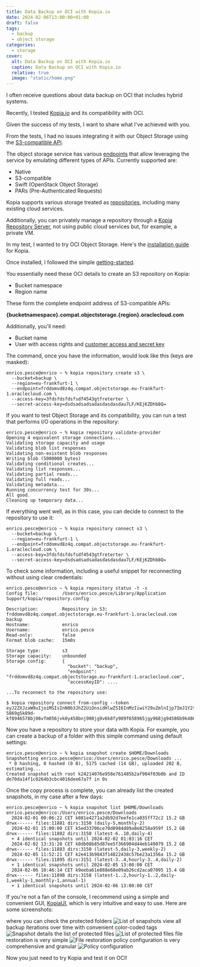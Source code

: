 ```yaml
---
title: Data Backup on OCI with Kopia.io
date: 2024-02-06T13:00:00+01:00
draft: false
tags:
  - backup
  - object storage
categories:
  - storage
cover:
  alt: Data Backup on OCI with Kopia.io
  caption: Data Backup on OCI with Kopia.io
  relative: true
  image: "static/home.png"
---
```


I often receive questions about data backup on OCI that includes hybrid systems. 

Recently, I tested [Kopia.io](kopia.io) and its compatibility with OCI.

Given the success of my tests, I want to share what I've achieved with you.

From the tests, I had no issues integrating it with our Object Storage using the [S3-compatible API](https://docs.oracle.com/en-us/iaas/Content/Object/Tasks/s3compatibleapi.htm).

The object storage service has various [endpoints](https://docs.oracle.com/en-us/iaas/Content/Object/Concepts/dedicatedendpoints.htm) that allow leveraging the service by emulating different types of APIs. Currently supported are:

- Native
- S3-compatible
- Swift (OpenStack Object Storage)
- PARs (Pre-Authenticated Requests)

Kopia supports various storage treated as [repositories](https://kopia.io/docs/repositories/), including many existing cloud services. 

Additionally, you can privately manage a repository through a [Kopia Repository Server](https://kopia.io/docs/repository-server/), not using public cloud services but, for example, a private VM.

In my test, I wanted to try OCI Object Storage. Here's the [installation guide](https://kopia.io/docs/installation/) for Kopia.

Once installed, I followed the simple [getting-started](https://kopia.io/docs/getting-started/).

You essentially need these OCI details to create an S3 repository on Kopia:

- Bucket namespace
- Region name

These form the complete endpoint address of S3-compatible APIs:

**{bucketnamespace}.compat.objectstorage.{region}.oraclecloud.com**

Additionally, you'll need:

- Bucket name
- User with access rights and [customer access and secret key](https://docs.oracle.com/en-us/iaas/Content/Identity/Tasks/managingcredentials.htm#Working2)

The command, once you have the information, would look like this (keys are masked):

```console
enrico.pesce@enrico ~ % kopia repository create s3 \
  --bucket=backup \
  --region=eu-frankfurt-1 \
  --endpoint=frddomvd8z4q.compat.objectstorage.eu-frankfurt-1.oraclecloud.com \
  --access-key=3fdsfdsfdsfsdf4543gtfreterter \
  --secret-access-key=dsdsadsadsadasdasdasdau7LF/KEjKZDhb8Q=
```

If you want to test Object Storage and its compatibility, you can run a test that performs I/O operations in the repository:

```console
enrico.pesce@enrico ~ % kopia repository validate-provider
Opening 4 equivalent storage connections...
Validating storage capacity and usage
Validating blob list responses
Validating non-existent blob responses
Writing blob (5000000 bytes)
Validating conditional creates...
Validating list responses...
Validating partial reads...
Validating full reads...
Validating metadata...
Running concurrency test for 30s...
All good.
Cleaning up temporary data...
```

If everything went well, as in this case, you can decide to connect to the repository to use it:

```console
enrico.pesce@enrico ~ % kopia repository connect s3 \
  --bucket=backup \
  --region=eu-frankfurt-1 \
  --endpoint=frddomvd8z4q.compat.objectstorage.eu-frankfurt-1.oraclecloud.com \
  --access-key=3fdsfdsfdsfsdf4543gtfreterter \
  --secret-access-key=dsdsadsadsadasdasdasdau7LF/KEjKZDhb8Q=
```

To check some information, including a useful snippet for reconnecting without using clear credentials:

```console
enrico.pesce@enrico ~ % kopia repository status -t -s
Config file:         /Users/enrico.pesce/Library/Application Support/kopia/repository.config

Description:         Repository in S3: frddomvd8z4q.compat.objectstorage.eu-frankfurt-1.oraclecloud.com backup
Hostname:            enrico
Username:            enrico.pesce
Read-only:           false
Format blob cache:   15m0s

Storage type:        s3
Storage capacity:    unbounded
Storage config:      {
                       "bucket": "backup",
                       "endpoint": "frddomvd8z4q.compat.objectstorage.eu-frankfurt-1.oraclecloud.com",
                       "accessKeyID": ....

...To reconnect to the repository use:

$ kopia repository connect from-config --token eyJ2ZXJzaW9uIjoiMSIsInN0b3JhZ2UiOnsidHlwZSI6InMzIiwiY29uZmlnIjp7ImJ1Y2tldCI6ImJhY2t1cCIsImVuZHBvaW50IjoiZnJkZG9tdmQ4ejRxLmNvbXBhdC5vYmplY3RzdG9yYWdlLmVdsgfdsgdfsgfdsgo537hn9058jg9v-5869g5k89d-kf8946578bj06vfm056jvk0y458bnj908jg9v6k8fy989f658965jgy968jg94586b9k4869g84y6hgb8j69b8hj69hk8g95687h969bmtiomgufiunfbter
```

Now you have a repository to store your data with Kopia. For example, you can create a backup of a folder with this simple command using default settings:

```console
enrico.pesce@enrico ~ % kopia snapshot create $HOME/Downloads
Snapshotting enrico.pesce@enrico:/Users/enrico.pesce/Downloads ...
 * 0 hashing, 0 hashed (0 B), 5175 cached (14 GB), uploaded 202 B, estimating...
Created snapshot with root k24214076e958e761485b2af904f03b0b and ID de70da14f1c0264b3cbc4016dee67a7f in 0s
```

Once the copy process is complete, you can already list the created snapshots, in my case after a few days:

```console
enrico.pesce@enrico ~ % kopia snapshot list $HOME/Downloads
enrico.pesce@enrico:/Users/enrico.pesce/Downloads
  2024-02-01 00:06:22 CET k081e4271a2db92d7eefe1ca035ff72c2 15.2 GB drwx------ files:11881 dirs:3150 (daily-5,monthly-2)
  2024-02-01 15:00:00 CET k5ed33706ce70d8984d89a8e8258a959f 15.2 GB drwx------ files:11882 dirs:3150 (latest-6..10,daily-4)
  + 4 identical snapshots until 2024-02-02 01:03:16 CET
  2024-02-02 13:31:20 CET k0db08b85d87ee5f366904d44eb149079 15.2 GB drwx------ files:11883 dirs:3150 (latest-5,daily-3,weekly-2)
  2024-02-05 11:52:21 CET k2e413b9843f14822438c57be23a1356a 15.2 GB drwx------ files:11895 dirs:3151 (latest-3..4,hourly-3..4,daily-2)
  + 1 identical snapshots until 2024-02-05 13:00:00 CET
  2024-02-06 10:46:14 CET k9eeba61e888e68e09ab26cd2aca07095 15.4 GB drwx------ files:11898 dirs:3158 (latest-1..2,hourly-1..2,daily-1,weekly-1,monthly-1,annual-1)
  + 1 identical snapshots until 2024-02-06 13:00:00 CET
```

If you're not a fan of the console, I recommend using a simple and convenient GUI, [KopiaUI](https://github.com/kopia/kopia/releases/tag/v0.15.0), which is very intuitive and easy to use. Here are some screenshots:

where you can check the protected folders
![List of snapshots](static/home.png "List of snapshots")
view all backup iterations over time with convenient color-coded tags
![Snapshot details](static/snapshots.png "Snapshot details")
the list of protected files
![List of protected files](static/files.png "List of files")
file restoration is very simple
![File restoration](static/filesripristino.png "File restoration")
policy configuration is very comprehensive and granular
![Policy configuration](static/policy.png "Policy configuration")

Now you just need to try Kopia and test it on OCI!
